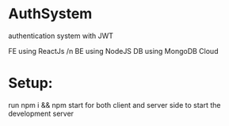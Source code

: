 # AuthSystem
authentication system with JWT

FE using ReactJs /n
BE using NodeJS
DB using MongoDB Cloud

# Setup:

run npm i && npm start for both client and server side to start the development server
